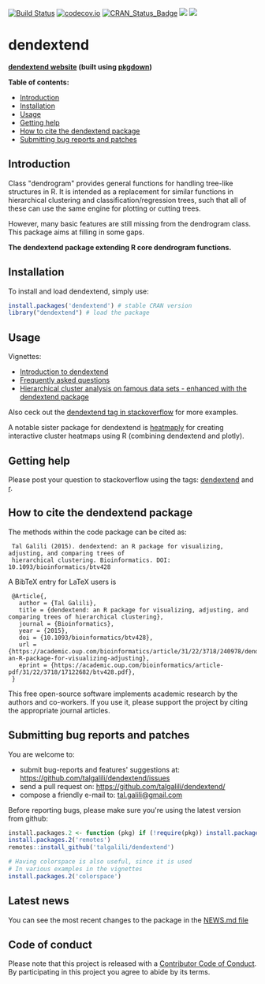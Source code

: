 [![Build Status](https://travis-ci.org/talgalili/dendextend.png?branch=master)](https://travis-ci.org/talgalili/dendextend)
[![codecov.io](https://codecov.io/github/talgalili/dendextend/coverage.svg?branch=master)](https://codecov.io/github/talgalili/dendextend?branch=master)
[![CRAN_Status_Badge](https://www.r-pkg.org/badges/version/dendextend)](https://cran.r-project.org/package=dendextend)
![](https://cranlogs.r-pkg.org/badges/dendextend?color=yellow)
![](https://cranlogs.r-pkg.org/badges/grand-total/dendextend?color=yellowgreen)

# dendextend

**[dendextend website](https://talgalili.github.io/dendextend/) (built using [pkgdown](https://pkgdown.r-lib.org/))**


**Table of contents:**

* [Introduction](#introduction)
* [Installation](#installation)
* [Usage](#usage)
* [Getting help](#getting-help)
* [How to cite the dendextend package](#how-to-cite-the-dendextend-package)
* [Submitting bug reports and patches](#submitting-bug-reports-and-patches)


## Introduction

Class "dendrogram" provides general functions for handling tree-like structures in R. It is intended as a replacement for similar functions in hierarchical clustering and classification/regression trees, such that all of these can use the same engine for plotting or cutting trees.

However, many basic features are still missing from the dendrogram class.  This package aims at filling in some gaps.

**The dendextend package extending R core dendrogram functions.**

## Installation

To install and load dendextend, simply use:

```r
install.packages('dendextend') # stable CRAN version
library("dendextend") # load the package
```

## Usage

Vignettes: 

* [Introduction to dendextend](https://talgalili.github.io/dendextend/articles/dendextend.html)
* [Frequently asked questions](https://talgalili.github.io/dendextend/articles/FAQ.html)
* [Hierarchical cluster analysis on famous data sets - enhanced with the dendextend package](https://talgalili.github.io/dendextend/articles/Cluster_Analysis.html)

Also ceck out the [dendextend tag in stackoverflow](https://stackoverflow.com/questions/tagged/dendextend) for more examples.

A notable sister package for dendextend is [heatmaply](https://talgalili.github.io/heatmaply/articles/heatmaply.html) for creating interactive cluster heatmaps using R (combining dendextend and plotly).

## Getting help

Please post your question to stackoverflow using the tags: [dendextend](https://stackoverflow.com/questions/tagged/dendextend) and [r](https://stackoverflow.com/questions/tagged/dendextend).


## How to cite the dendextend package

The methods within the code package can be cited as:

     Tal Galili (2015). dendextend: an R package for visualizing, adjusting, and comparing trees of
     hierarchical clustering. Bioinformatics. DOI: 10.1093/bioinformatics/btv428

A BibTeX entry for LaTeX users is

     @Article{,
       author = {Tal Galili},
       title = {dendextend: an R package for visualizing, adjusting, and comparing trees of hierarchical clustering},
       journal = {Bioinformatics},
       year = {2015},
       doi = {10.1093/bioinformatics/btv428},
       url = {https://academic.oup.com/bioinformatics/article/31/22/3718/240978/dendextend-an-R-package-for-visualizing-adjusting},
       eprint = {https://academic.oup.com/bioinformatics/article-pdf/31/22/3718/17122682/btv428.pdf},
     }

This free open-source software implements academic research by the authors and co-workers. If you use
it, please support the project by citing the appropriate journal articles.



## Submitting bug reports and patches

You are welcome to:

* submit bug-reports and features' suggestions at: <https://github.com/talgalili/dendextend/issues>
* send a pull request on: <https://github.com/talgalili/dendextend/>
* compose a friendly e-mail to: <tal.galili@gmail.com>

Before reporting bugs, please make sure you're using the latest version from github:

```R
install.packages.2 <- function (pkg) if (!require(pkg)) install.packages(pkg);
install.packages.2('remotes')
remotes::install_github('talgalili/dendextend')

# Having colorspace is also useful, since it is used
# In various examples in the vignettes
install.packages.2('colorspace')
```

## Latest news

You can see the most recent changes to the package in the [NEWS.md file](https://talgalili.github.io/dendextend/news/index.html)



## Code of conduct

Please note that this project is released with a [Contributor Code of Conduct](https://github.com/talgalili/dendextend/blob/master/CONDUCT.md). By participating in this project you agree to abide by its terms.

